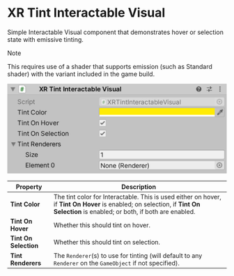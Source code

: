 # XR Tint Interactable Visual

Simple Interactable Visual component that demonstrates hover or selection state with emissive tinting.

> [!NOTE]
> This requires use of a shader that supports emission (such as Standard shader) with the variant included in the game build.

![XRTintInteractableVisual component](images/xr-tint-interactable-visual.png)

| **Property** | **Description** |
|---|---|
| **Tint Color** | The tint color for Interactable. This is used either on hover, if **Tint On Hover** is enabled; on selection, if **Tint On Selection** is enabled; or both, if both are enabled. |
| **Tint On Hover** | Whether this should tint on hover. |
| **Tint On Selection** | Whether this should tint on selection. |
| **Tint Renderers** | The `Renderer`(s) to use for tinting (will default to any `Renderer` on the `GameObject` if not specified). |